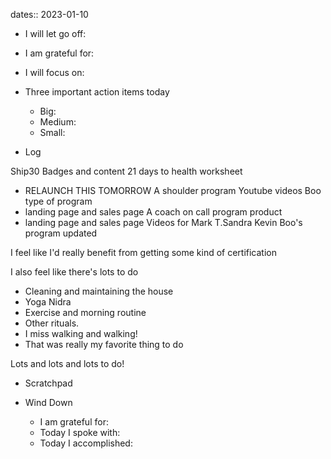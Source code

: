 dates:: 2023-01-10

- I will let go off:
- I am grateful for:
- I will focus on:

- Three important action items today
	- Big:
	- Medium:
	- Small:

- Log

Ship30 Badges and content
21 days to health worksheet
- RELAUNCH THIS TOMORROW
A shoulder program
Youtube videos
Boo type of program
- landing page and sales page
A coach on call program product
- landing page and sales page
Videos for Mark
T.Sandra
Kevin
Boo's program updated

I feel like I'd really benefit from getting some kind of certification

I also feel like there's lots to do
- Cleaning and maintaining the house
- Yoga Nidra
- Exercise and morning routine
- Other rituals.
- I miss walking and walking!
- That was really my favorite thing to do

Lots and lots and lots to do!

- Scratchpad

- Wind Down
	- I am grateful for:
	- Today I spoke with:
	- Today I accomplished: